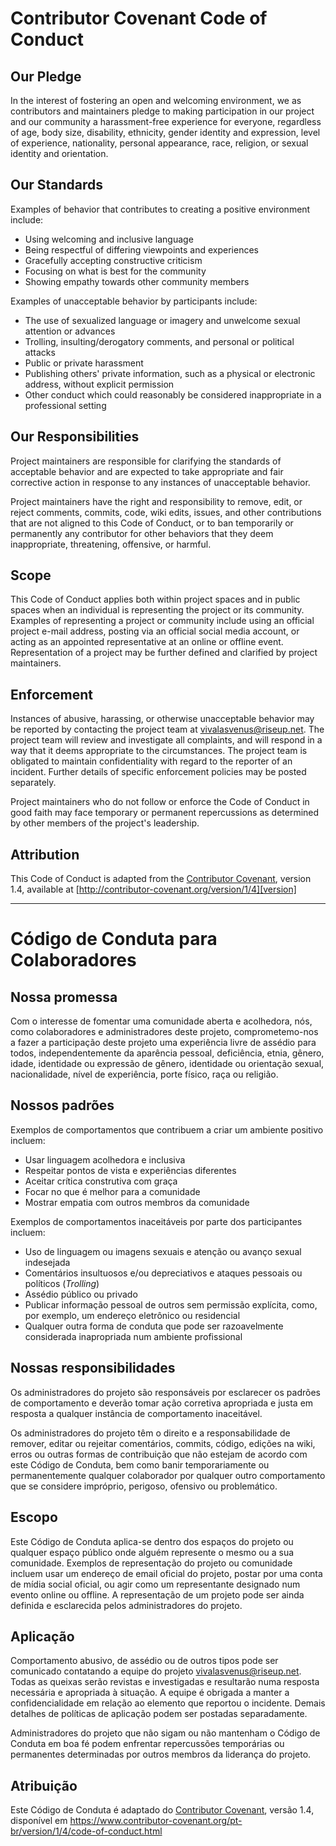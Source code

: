 # Contributor Covenant Code of Conduct

## Our Pledge

In the interest of fostering an open and welcoming environment, we as contributors and maintainers pledge to making participation in our project and our community a harassment-free experience for everyone, regardless of age, body size, disability, ethnicity, gender identity and expression, level of experience, nationality, personal appearance, race, religion, or sexual identity and orientation.

## Our Standards

Examples of behavior that contributes to creating a positive environment include:

* Using welcoming and inclusive language
* Being respectful of differing viewpoints and experiences
* Gracefully accepting constructive criticism
* Focusing on what is best for the community
* Showing empathy towards other community members

Examples of unacceptable behavior by participants include:

* The use of sexualized language or imagery and unwelcome sexual attention or advances
* Trolling, insulting/derogatory comments, and personal or political attacks
* Public or private harassment
* Publishing others' private information, such as a physical or electronic address, without explicit permission
* Other conduct which could reasonably be considered inappropriate in a professional setting

## Our Responsibilities

Project maintainers are responsible for clarifying the standards of acceptable behavior and are expected to take appropriate and fair corrective action in response to any instances of unacceptable behavior.

Project maintainers have the right and responsibility to remove, edit, or reject comments, commits, code, wiki edits, issues, and other contributions that are not aligned to this Code of Conduct, or to ban temporarily or permanently any contributor for other behaviors that they deem inappropriate, threatening, offensive, or harmful.

## Scope

This Code of Conduct applies both within project spaces and in public spaces when an individual is representing the project or its community. Examples of representing a project or community include using an official project e-mail address, posting via an official social media account, or acting as an appointed representative at an online or offline event. Representation of a project may be further defined and clarified by project maintainers.

## Enforcement

Instances of abusive, harassing, or otherwise unacceptable behavior may be reported by contacting the project team at vivalasvenus@riseup.net. The project team will review and investigate all complaints, and will respond in a way that it deems appropriate to the circumstances. The project team is obligated to maintain confidentiality with regard to the reporter of an incident. Further details of specific enforcement policies may be posted separately.

Project maintainers who do not follow or enforce the Code of Conduct in good faith may face temporary or permanent repercussions as determined by other members of the project's leadership.

## Attribution

This Code of Conduct is adapted from the [Contributor Covenant][homepage], version 1.4, available at [http://contributor-covenant.org/version/1/4][version]

[homepage]: http://contributor-covenant.org
[version]: http://contributor-covenant.org/version/1/4/


------------

# Código de Conduta para Colaboradores

## Nossa promessa

Com o interesse de fomentar uma comunidade aberta e acolhedora,
nós, como colaboradores e administradores deste projeto, comprometemo-nos
a fazer a participação deste projeto uma experiência livre de assédio
para todos, independentemente da aparência pessoal, deficiência,
etnia, gênero, idade, identidade ou expressão de gênero, identidade
ou orientação sexual, nacionalidade, nível de experiência, porte físico,
raça ou religião.

## Nossos padrões

Exemplos de comportamentos que contribuem a criar um ambiente positivo incluem:

* Usar linguagem acolhedora e inclusiva
* Respeitar pontos de vista e experiências diferentes
* Aceitar crítica construtiva com graça
* Focar no que é melhor para a comunidade
* Mostrar empatia com outros membros da comunidade

Exemplos de comportamentos inaceitáveis por parte dos participantes incluem:

* Uso de linguagem ou imagens sexuais e atenção ou avanço sexual indesejada
* Comentários insultuosos e/ou depreciativos e ataques pessoais ou políticos (*Trolling*)
* Assédio público ou privado
* Publicar informação pessoal de outros sem permissão explícita, como, por exemplo, um endereço eletrônico ou residencial
* Qualquer outra forma de conduta que pode ser razoavelmente considerada inapropriada num ambiente profissional

## Nossas responsibilidades

Os administradores do projeto são responsáveis por esclarecer os padrões de
comportamento e deverão tomar ação corretiva apropriada e justa em resposta
a qualquer instância de comportamento inaceitável.

Os administradores do projeto têm o direito e a responsabilidade de
remover, editar ou rejeitar comentários, commits, código, edições
na wiki, erros ou outras formas de contribuição que não estejam de
acordo com este Código de Conduta, bem como banir temporariamente ou
permanentemente qualquer colaborador por qualquer outro comportamento
que se considere impróprio, perigoso, ofensivo ou problemático.

## Escopo

Este Código de Conduta aplica-se dentro dos espaços do projeto ou
qualquer espaço público onde alguém represente o mesmo ou a sua
comunidade. Exemplos de representação do projeto ou comunidade incluem
usar um endereço de email oficial do projeto, postar por uma conta de
mídia social oficial, ou agir como um representante designado num evento
online ou offline. A representação de um projeto pode ser ainda definida e
esclarecida pelos administradores do projeto.

## Aplicação

Comportamento abusivo, de assédio ou de outros tipos pode ser
comunicado contatando a equipe do projeto vivalasvenus@riseup.net. Todas as queixas serão revistas e investigadas e
resultarão numa resposta necessária e apropriada à situação.
A equipe é obrigada a manter a confidencialidade em relação
ao elemento que reportou o incidente. Demais detalhes de
políticas de aplicação podem ser postadas separadamente.

Administradores do projeto que não sigam ou não mantenham o Código
de Conduta em boa fé podem enfrentar repercussões temporárias ou permanentes
determinadas por outros membros da liderança do projeto.

## Atribuição

Este Código de Conduta é adaptado do [Contributor Covenant](https://www.contributor-covenant.org),
versão 1.4, disponível em https://www.contributor-covenant.org/pt-br/version/1/4/code-of-conduct.html
